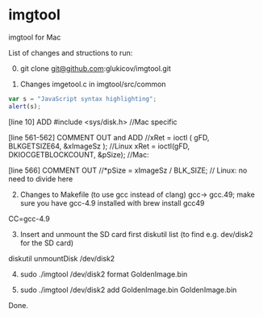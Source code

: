 # imgtool
imgtool for Mac

List of changes and structions to run:

0) git clone git@github.com:glukicov/imgtool.git

1) Changes imgetool.c in imgtool/src/common

```javascript
var s = "JavaScript syntax highlighting";
alert(s);
```

[line 10] ADD
 #include <sys/disk.h> //Mac specific

[line 561-562] COMMENT OUT and ADD
 //xRet = ioctl ( gFD, BLKGETSIZE64, &xImageSz );       //Linux
  xRet = ioctl(gFD, DKIOCGETBLOCKCOUNT, &pSize);  //Mac: 

[line 566] COMMENT OUT
 //*pSize = xImageSz / BLK_SIZE;  // Linux: no need to divide here

2) Changes to Makefile (to use gcc instead of clang)  gcc-> gcc.49; make sure you have gcc-4.9 installed with 
brew install gcc49

CC=gcc-4.9

3) Insert and unmount the SD card first 
diskutil list (to find e.g. dev/disk2 for the SD card) 

diskutil unmountDisk /dev/disk2

4) sudo ./imgtool /dev/disk2 format GoldenImage.bin

5) sudo ./imgtool /dev/disk2 add GoldenImage.bin GoldenImage.bin

Done. 
